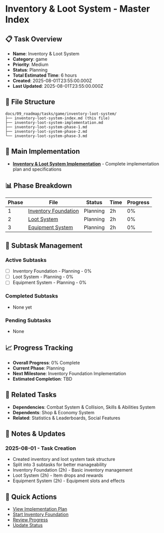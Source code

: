 # Inventory & Loot System - Master Index

## 📋 Task Overview
- **Name**: Inventory & Loot System
- **Category**: game
- **Priority**: Medium
- **Status**: Planning
- **Total Estimated Time**: 6 hours
- **Created**: 2025-08-01T23:55:00.000Z
- **Last Updated**: 2025-08-01T23:55:00.000Z

## 📁 File Structure
```
docs/09_roadmap/tasks/game/inventory-loot-system/
├── inventory-loot-system-index.md (this file)
├── inventory-loot-system-implementation.md
├── inventory-loot-system-phase-1.md
├── inventory-loot-system-phase-2.md
└── inventory-loot-system-phase-3.md
```

## 🎯 Main Implementation
- **[Inventory & Loot System Implementation](./inventory-loot-system-implementation.md)** - Complete implementation plan and specifications

## 📊 Phase Breakdown
| Phase | File | Status | Time | Progress |
|-------|------|--------|------|----------|
| 1 | [Inventory Foundation](./inventory-loot-system-phase-1.md) | Planning | 2h | 0% |
| 2 | [Loot System](./inventory-loot-system-phase-2.md) | Planning | 2h | 0% |
| 3 | [Equipment System](./inventory-loot-system-phase-3.md) | Planning | 2h | 0% |

## 🔄 Subtask Management
### Active Subtasks
- [ ] Inventory Foundation - Planning - 0%
- [ ] Loot System - Planning - 0%
- [ ] Equipment System - Planning - 0%

### Completed Subtasks
- None yet

### Pending Subtasks
- None

## 📈 Progress Tracking
- **Overall Progress**: 0% Complete
- **Current Phase**: Planning
- **Next Milestone**: Inventory Foundation Implementation
- **Estimated Completion**: TBD

## 🔗 Related Tasks
- **Dependencies**: Combat System & Collision, Skills & Abilities System
- **Dependents**: Shop & Economy System
- **Related**: Statistics & Leaderboards, Social Features

## 📝 Notes & Updates
### 2025-08-01 - Task Creation
- Created inventory and loot system task structure
- Split into 3 subtasks for better manageability
- Inventory Foundation (2h) - Basic inventory management
- Loot System (2h) - Item drops and rewards
- Equipment System (2h) - Equipment slots and effects

## 🚀 Quick Actions
- [View Implementation Plan](./inventory-loot-system-implementation.md)
- [Start Inventory Foundation](./inventory-loot-system-phase-1.md)
- [Review Progress](#progress-tracking)
- [Update Status](#notes--updates) 